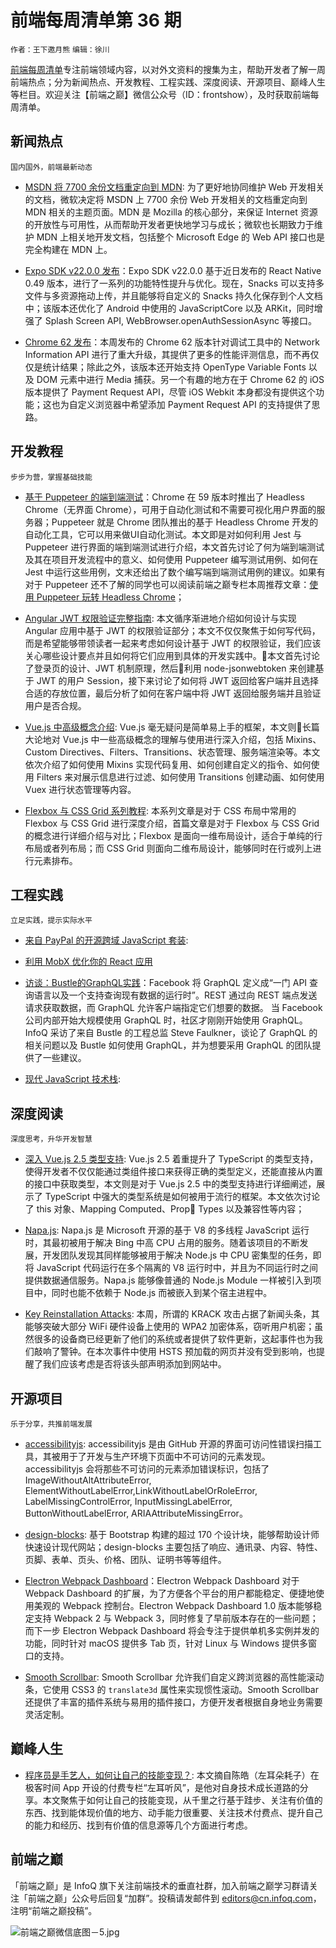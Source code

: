# 前端每周清单第 36 期

`作者：王下邀月熊` `编辑：徐川`


[前端每周清单](http://www.infoq.com/cn/FE-Weekly)专注前端领域内容，以对外文资料的搜集为主，帮助开发者了解一周前端热点；分为新闻热点、开发教程、工程实践、深度阅读、开源项目、巅峰人生等栏目。欢迎关注【前端之巅】微信公众号（ID：frontshow），及时获取前端每周清单。 

## 新闻热点

`国内国外，前端最新动态`

- [MSDN 将 7700 余份文档重定向到 MDN](https://parg.co/UAN): 为了更好地协同维护 Web 开发相关的文档，微软决定将 MSDN 上 7700 余份 Web 开发相关的文档重定向到 MDN 相关的主题页面。MDN 是 Mozilla 的核心部分，来保证 Internet 资源的开放性与可用性，从而帮助开发者更快地学习与成长；微软也长期致力于维护 MDN 上相关地开发文档，包括整个 Microsoft Edge 的 Web API 接口也是完全构建在 MDN 上。

- [Expo SDK v22.0.0 发布](https://parg.co/UA9)：Expo SDK v22.0.0 基于近日发布的 React Native 0.49 版本，进行了一系列的功能特性提升与优化。现在，Snacks 可以支持多文件与多资源拖动上传，并且能够将自定义的 Snacks 持久化保存到个人文档中；该版本还优化了 Android 中使用的 JavaScriptCore 以及 ARKit，同时增强了 Splash Screen API, WebBrowser.openAuthSessionAsync 等接口。

- [Chrome 62 发布](https://parg.co/Udc)：本周发布的 Chrome 62 版本针对调试工具中的 Network Information API 进行了重大升级，其提供了更多的性能评测信息，而不再仅仅是统计结果；除此之外，该版本还开始支持 OpenType Variable Fonts 以及 DOM 元素中进行 Media 捕获。另一个有趣的地方在于 Chrome 62 的 iOS 版本提供了 Payment Request API，尽管 iOS Webkit 本身都没有提供这个功能；这也为自定义浏览器中希望添加 Payment Request API 的支持提供了思路。

## 开发教程

`步步为营，掌握基础技能`


- [基于 Puppeteer 的端到端测试](https://ropig.com/blog/end-end-tests-dont-suck-puppeteer)：Chrome 在 59 版本时推出了 Headless Chrome（无界面 Chrome），可用于自动化测试和不需要可视化用户界面的服务器；Puppeteer 就是 Chrome 团队推出的基于 Headless Chrome 开发的自动化工具，它可以用来做UI自动化测试。本文即是对如何利用 Jest 与 Puppeteer 进行界面的端到端测试进行介绍，本文首先讨论了何为端到端测试及其在项目开发流程中的意义、如何使用 Puppeteer 编写测试用例、如何在 Jest 中运行这些用例，文末还给出了数个编写端到端测试用例的建议。如果有对于 Puppeteer 还不了解的同学也可以阅读前端之巅专栏本周推荐文章：[使用 Puppeteer 玩转 Headless Chrome](https://parg.co/Udp)；

- [Angular JWT 权限验证完整指南](https://parg.co/UAy): 本文循序渐进地介绍如何设计与实现 Angular 应用中基于 JWT 的权限验证部分；本文不仅仅聚焦于如何写代码，而是希望能够带领读者一起来考虑如何设计基于 JWT 的权限验证，我们应该关心哪些设计要点并且如何将它们应用到具体的开发实践中。本文首先讨论了登录页的设计、JWT 机制原理，然后利用 node-jsonwebtoken 来创建基于 JWT 的用户 Session，接下来讨论了如何将 JWT 返回给客户端并且选择合适的存放位置，最后分析了如何在客户端中将 JWT 返回给服务端并且验证用户是否合规。

- [Vue.js 中高级概念介绍](https://parg.co/UA1): Vue.js 毫无疑问是简单易上手的框架，本文则长篇大论地对 Vue.js 中一些高级概念的理解与使用进行深入介绍，包括 Mixins、Custom Directives、Filters、Transitions、状态管理、服务端渲染等。本文依次介绍了如何使用 Mixins 实现代码复用、如何创建自定义的指令、如何使用 Filters 来对展示信息进行过滤、如何使用 Transitions 创建动画、如何使用 Vuex 进行状态管理等内容。


- [Flexbox 与 CSS Grid 系列教程](https://tech.io/playgrounds/7859/flexbox-and-css-grid-part--1): 本系列文章是对于 CSS 布局中常用的 Flexbox 与 CSS Grid 进行深度介绍，首篇文章是对于 Flexbox 与 CSS Grid 的概念进行详细介绍与对比；Flexbox 是面向一维布局设计，适合于单纯的行布局或者列布局；而 CSS Grid 则面向二维布局设计，能够同时在行或列上进行元素排布。

## 工程实践

`立足实践，提示实际水平`

- [来自 PayPal 的开源跨域 JavaScript 套装](https://parg.co/Uoo): 


- [利用 MobX 优化你的 React 应用](https://blog.lavrton.com/optimizing-react-application-with-mobx-f101785379d9)

- [访谈：Bustle的GraphQL实践](https://parg.co/Udu)：Facebook 将 GraphQL 定义成“一门 API 查询语言以及一个支持查询现有数据的运行时”。REST 通过向 REST 端点发送请求获取数据，而 GraphQL 允许客户端指定它们想要的数据。
当 Facebook 公司内部开始大规模使用 GraphQL 时，社区才刚刚开始使用 GraphQL。InfoQ 采访了来自 Bustle 的工程总监 Steve Faulkner，谈论了 GraphQL 的相关问题以及 Bustle 如何使用 GraphQL，并为想要采用 GraphQL 的团队提供了一些建议。

- [现代 JavaScript 技术栈](https://parg.co/UAf): 

## 深度阅读

`深度思考，升华开发智慧`

- [深入 Vue.js 2.5 类型支持](https://parg.co/UdZ): Vue.js 2.5 着重提升了 TypeScript 的类型支持，使得开发者不仅仅能通过类组件接口来获得正确的类型定义，还能直接从内置的接口中获取类型，本文则是对于 Vue.js 2.5 中的类型支持进行详细阐述，展示了 TypeScript 中强大的类型系统是如何被用于流行的框架。本文依次讨论了 this 对象、Mapping Computed、Prop Types 以及兼容性等内容；

- [Napa.js](https://github.com/Microsoft/napajs): Napa.js 是 Microsoft 开源的基于 V8 的多线程 JavaScript 运行时，其最初被用于解决 Bing 中高 CPU 占用的服务。随着该项目的不断发展，开发团队发现其同样能够被用于解决 Node.js 中 CPU 密集型的任务，即将 JavaScript 代码运行在多个隔离的 V8 运行时中，并且为不同运行时之间提供数据通信服务。Napa.js 能够像普通的 Node.js Module 一样被引入到项目中，同时也能不依赖于 Node.js 而被嵌入到某个宿主进程中。

- [Key Reinstallation Attacks](https://www.krackattacks.com/): 本周，所谓的 KRACK 攻击占据了新闻头条，其能够突破大部分 WiFi 硬件设备上使用的 WPA2 加密体系，窃听用户机密；虽然很多的设备商已经更新了他们的系统或者提供了软件更新，这起事件也为我们敲响了警钟。在本次事件中使用 HSTS 预加载的网页并没有受到影响，也提醒了我们应该考虑是否将该头部声明添加到网站中。

## 开源项目

`乐于分享，共推前端发展`

- [accessibilityjs](https://github.com/github/accessibilityjs): accessibilityjs 是由 GitHub 开源的界面可访问性错误扫描工具，其被用于了开发与生产环境下页面中不可访问的元素发现。accessibilityjs 会将那些不可访问的元素添加错误标识，包括了 ImageWithoutAltAttributeError, ElementWithoutLabelError,LinkWithoutLabelOrRoleError, LabelMissingControlError, InputMissingLabelError, ButtonWithoutLabelError, ARIAAttributeMissingError。

- [design-blocks](https://github.com/froala/design-blocks): 基于 Bootstrap 构建的超过 170 个设计块，能够帮助设计师快速设计现代网站；design-blocks 主要包括了响应、通讯录、内容、特性、页脚、表单、页头、价格、团队、证明书等等组件。

- [Electron Webpack Dashboard](http://formidable.com/blog/2017/release-webpack-dashboard-and-electron-webpack-dashboard/)：Electron Webpack Dashboard 对于 Webpack Dashboard 的扩展，为了方便各个平台的用户都能稳定、便捷地使用美观的 Webpack 控制台。Electron Webpack Dashboard 1.0 版本能够稳定支持 Webpack 2 与 Webpack 3，同时修复了早前版本存在的一些问题；而下一步 Electron Webpack Dashboard 将会专注于提供单机多实例并发的功能，同时针对 macOS 提供多 Tab 页，针对 Linux 与 Windows 提供多窗口的支持。

- [Smooth Scrollbar](https://github.com/idiotWu/smooth-scrollbar): Smooth Scrollbar 允许我们自定义跨浏览器的高性能滚动条，它使用 CSS3 的 `translate3d` 属性来实现惯性滚动。Smooth Scrollbar 还提供了丰富的插件系统与易用的插件接口，方便开发者根据自身地业务需要灵活定制。

## 巅峰人生

- [程序员是手艺人，如何让自己的技能变现？](https://parg.co/UdP): 本文摘自陈皓（左耳朵耗子）在极客时间 App 开设的付费专栏“左耳听风”，是他对自身技术成长道路的分享。本文聚焦于如何让自己的技能变现，从千里之行基于跬步、关注有价值的东西、找到能体现价值的地方、动手能力很重要、关注技术付费点、提升自己的能力和经历、找到有价值的信息源等几个方面进行考虑。

## 前端之巅


「前端之巅」是 InfoQ 旗下关注前端技术的垂直社群，加入前端之巅学习群请关注「前端之巅」公众号后回复“加群”。投稿请发邮件到 editors@cn.infoq.com，注明“前端之巅投稿”。



![前端之巅微信底图－5.jpg](http://upload-images.jianshu.io/upload_images/1647496-01712a993d2b23de.jpg?imageMogr2/auto-orient/strip%7CimageView2/2/w/1240)



